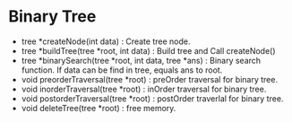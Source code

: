 # Binary Tree
- tree *createNode(int data) : Create tree node.
- tree *buildTree(tree *root, int data) : Build tree and Call createNode()
- tree *binarySearch(tree *root, int data, tree *ans) : Binary search function. If data can be find in tree, equals ans to root.
- void preorderTraversal(tree *root) : preOrder traversal for binary tree.
- void inorderTraversal(tree *root) : inOrder traversal for binary tree.
- void postorderTraversal(tree *root) : postOrder traverlal for binary tree.
- void deleteTree(tree *root) : free memory.
